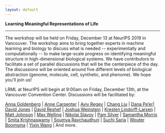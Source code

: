 ```yaml
---
layout: default
---
```


**Learning Meaningful Representations of Life**

***

The workshop will be held on Friday, December 13 at NeurIPS 2019 in Vancouver. The workshop aims to bring together experts in machine learning and biology to discuss what is needed -- experimentally and computationally -- to make large-scale progress on identifying meaningful structure in high-dimensional biological systems. We have contributors to facilitate a set of parallel discussions that will be the centerpiece of the day. The discussions will be oriented around five different levels of biological abstraction (genome, molecule, cell, synthetic, and phenome). We hope you'll join us!

LRML at NeurIPS will begin at 9:00am on Friday, December 13th, at the Vancouver Convention Center. Discussions will be facilitated by:

[Anna Goldenberg](https://www.cs.toronto.edu/~goldenberg/Anna_Goldenberg/Home.html) |
[Anne Carpenter](https://personal.broadinstitute.org/anne/) |
[Aviv Regev](https://www.broadinstitute.org/regev-lab) |
[Chang Liu](https://liulab.com/ccl/) |
[Dana Pe’er](https://www.mskcc.org/research/ski/labs/dana-pe-er)| 
[David Jones](http://www0.cs.ucl.ac.uk/staff/D.Jones/) |
[David Reshef](http://web.mit.edu/dnreshef/www/) |
[Joshua Weinstein](https://wlab.bio/) |
[Kresten Lindorff-Larsen](https://www1.bio.ku.dk/english/research/bms/research/sbinlab/groups/kll/) |
[Matt Johnson](https://people.csail.mit.edu/mattjj/) |
[Max Welling](https://staff.fnwi.uva.nl/m.welling/) |
[Nikolai Slavov](https://coe.northeastern.edu/people/slavov-nikolai/) |
[Pam Silver](https://silver.med.harvard.edu/) |
[Samantha Morris](http://morrislab.wustl.edu/) |
[Smita Krishnaswamy](https://www.krishnaswamylab.org/) |
[Soumya Raychaudhuri](https://immunogenomics.hms.harvard.edu/) |
[Suchi Saria](https://suchisaria.jhu.edu/) |
[Wouter Boomsma](https://di.ku.dk/) |
[Yixin Wang](http://www.stat.columbia.edu/~yixinwang/) | And more.
